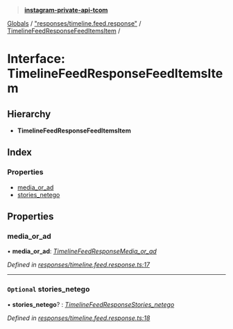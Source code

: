 > **[instagram-private-api-tcom](../README.md)**

[Globals](../README.md) / ["responses/timeline.feed.response"](../modules/_responses_timeline_feed_response_.md) / [TimelineFeedResponseFeedItemsItem](_responses_timeline_feed_response_.timelinefeedresponsefeeditemsitem.md) /

# Interface: TimelineFeedResponseFeedItemsItem

## Hierarchy

* **TimelineFeedResponseFeedItemsItem**

## Index

### Properties

* [media_or_ad](_responses_timeline_feed_response_.timelinefeedresponsefeeditemsitem.md#media_or_ad)
* [stories_netego](_responses_timeline_feed_response_.timelinefeedresponsefeeditemsitem.md#optional-stories_netego)

## Properties

###  media_or_ad

• **media_or_ad**: *[TimelineFeedResponseMedia_or_ad](_responses_timeline_feed_response_.timelinefeedresponsemedia_or_ad.md)*

*Defined in [responses/timeline.feed.response.ts:17](https://github.com/cuonglnhust/instagram-private-api-tcom/blob/3e16058/src/responses/timeline.feed.response.ts#L17)*

___

### `Optional` stories_netego

• **stories_netego**? : *[TimelineFeedResponseStories_netego](_responses_timeline_feed_response_.timelinefeedresponsestories_netego.md)*

*Defined in [responses/timeline.feed.response.ts:18](https://github.com/cuonglnhust/instagram-private-api-tcom/blob/3e16058/src/responses/timeline.feed.response.ts#L18)*